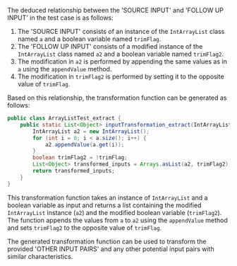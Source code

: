 The deduced relationship between the 'SOURCE INPUT' and 'FOLLOW UP INPUT' in the test case is as follows:

1. The 'SOURCE INPUT' consists of an instance of the `IntArrayList` class named `a` and a boolean variable named `trimFlag`.
2. The 'FOLLOW UP INPUT' consists of a modified instance of the `IntArrayList` class named `a2` and a boolean variable named `trimFlag2`.
3. The modification in `a2` is performed by appending the same values as in `a` using the `appendValue` method.
4. The modification in `trimFlag2` is performed by setting it to the opposite value of `trimFlag`.

Based on this relationship, the transformation function can be generated as follows:

```java
public class ArrayListTest_extract {
    public static List<Object> inputTransformation_extract(IntArrayList a, boolean trimFlag) {
        IntArrayList a2 = new IntArrayList();
        for (int i = 0; i < a.size(); i++) {
            a2.appendValue(a.get(i));
        }
        boolean trimFlag2 = !trimFlag;
        List<Object> transformed_inputs = Arrays.asList(a2, trimFlag2);
        return transformed_inputs;
    }
}
```

This transformation function takes an instance of `IntArrayList` and a boolean variable as input and returns a list containing the modified `IntArrayList` instance (`a2`) and the modified boolean variable (`trimFlag2`). The function appends the values from `a` to `a2` using the `appendValue` method and sets `trimFlag2` to the opposite value of `trimFlag`.

The generated transformation function can be used to transform the provided 'OTHER INPUT PAIRS' and any other potential input pairs with similar characteristics.